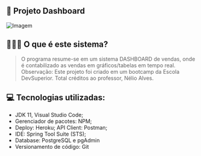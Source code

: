 ## 📂 Projeto Dashboard

<img src="https://i.imgur.com/gzEEHJ6.png" alt="Imagem">

## 👨🏻‍💻 O que é este sistema?

> O programa resume-se em um sistema DASHBOARD de vendas, onde é contabilizado as vendas em gráficos/tabelas em tempo real.
Observação: Este projeto foi criado em um bootcamp da Escola DevSuperior. Total créditos ao professor, Nélio Alves.

## 💻 Tecnologias utilizadas:


* JDK 11, Visual Studio Code;
* Gerenciador de pacotes: NPM;
* Deploy: Heroku; API Client: Postman;
* IDE: Spring Tool Suite (STS);
* Database: PostgreSQL e pgAdmin
* Versionamento de código: Git



